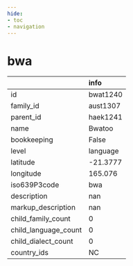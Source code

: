 ```yaml
---
hide:
- toc
- navigation
---
```

# bwa
|                      | info     |
|:---------------------|:---------|
| id                   | bwat1240 |
| family_id            | aust1307 |
| parent_id            | haek1241 |
| name                 | Bwatoo   |
| bookkeeping          | False    |
| level                | language |
| latitude             | -21.3777 |
| longitude            | 165.076  |
| iso639P3code         | bwa      |
| description          | nan      |
| markup_description   | nan      |
| child_family_count   | 0        |
| child_language_count | 0        |
| child_dialect_count  | 0        |
| country_ids          | NC       |